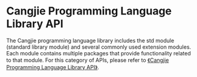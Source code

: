 # Cangjie Programming Language Library API

The Cangjie programming language library includes the std module (standard library module) and several commonly used extension modules. Each module contains multiple packages that provide functionality related to that module. For this category of APIs, please refer to [《Cangjie Programming Language Library API》](https://developer.huawei.com/consumer/cn/doc/cangjie-guides-V5/libs_overview_ohos-V5).